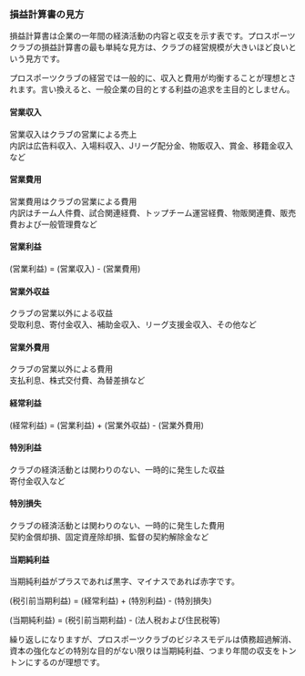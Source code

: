 ### 損益計算書の見方

損益計算書は企業の一年間の経済活動の内容と収支を示す表です。プロスポーツクラブの損益計算書の最も単純な見方は、クラブの経営規模が大きいほど良いという見方です。

プロスポーツクラブの経営では一般的に、収入と費用が均衡することが理想とされます。言い換えると、一般企業の目的とする利益の追求を主目的としません。

#### 営業収入

営業収入はクラブの営業による売上  
内訳は広告料収入、入場料収入、Jリーグ配分金、物販収入、賞金、移籍金収入など

#### 営業費用

営業費用はクラブの営業による費用  
内訳はチーム人件費、試合関連経費、トップチーム運営経費、物販関連費、販売費および一般管理費など

#### 営業利益

(営業利益) = (営業収入) - (営業費用)

#### 営業外収益

クラブの営業以外による収益  
受取利息、寄付金収入、補助金収入、リーグ支援金収入、その他など

#### 営業外費用

クラブの営業以外による費用  
支払利息、株式交付費、為替差損など

#### 経常利益

(経常利益) = (営業利益) + (営業外収益) - (営業外費用)

#### 特別利益

クラブの経済活動とは関わりのない、一時的に発生した収益  
寄付金収入など

#### 特別損失

クラブの経済活動とは関わりのない、一時的に発生した費用  
契約金償却損、固定資産除却損、監督の契約解除金など

#### 当期純利益

当期純利益がプラスであれば黒字、マイナスであれば赤字です。

(税引前当期利益) = (経常利益) + (特別利益) - (特別損失)

(当期純利益) = (税引前当期利益) - (法人税および住民税等) 

繰り返しになりますが、プロスポーツクラブのビジネスモデルは債務超過解消、資本の強化などの特別な目的がない限りは当期純利益、つまり年間の収支をトントンにするのが理想です。
